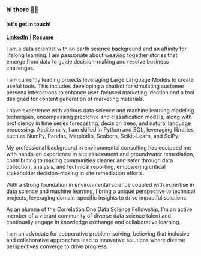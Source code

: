 ### hi there 👋🏽

<!--
**paperscissoroxie/paperscissoroxie** is a ✨ _special_ ✨ repository because its `README.md` (this file) appears on your GitHub profile.

Here are some ideas to get you started:

- 🔭 I’m currently working on ...
- 🌱 I’m currently learning ...
- 👯 I’m looking to collaborate on ...
- 🤔 I’m looking for help with ...
- 💬 Ask me about ...
- 📫 How to reach me: ...
- 😄 Pronouns: ...
- ⚡ Fun fact: ...
-->
#### let's get in touch!
<b><a href='https://www.linkedin.com/in/roxanneggarcia/' target='_blank'>LinkedIn</a></b> | <b><a href='https://drive.google.com/file/d/19SOGHQf-GgR2NweDiFI2-4WToEB0nEkT/view' target='_blank'>Resume</a></b>

I am a data scientist with an earth science background and an affinity for lifelong learning. I am passionate about weaving together stories that emerge from data to guide decision-making and resolve business challenges.

I am currently leading projects leveraging Large Language Models to create useful tools. This includes developing a chatbot for simulating customer persona interactions to enhance user-focused marketing ideation and a tool designed for content generation of marketing materials.

I have experience with various data science and machine learning modeling techniques, encompassing predictive and classification models, along with proficiency in time series forecasting, decision trees, and natural language processing. Additionally, I am skilled in Python and SQL, leveraging libraries such as NumPy, Pandas, Matplotlib, Seaborn, Scikit-Learn, and SciPy.

My professional background in environmental consulting has equipped me with hands-on experience in site assessment and groundwater remediation, contributing to making communities cleaner and safer through data collection, analysis, and technical reporting, empowering critical stakeholder decision-making in site remediation efforts.

With a strong foundation in environmental science coupled with expertise in data science and machine learning, I bring a unique perspective to technical projects, leveraging domain-specific insights to drive impactful solutions.

As an alumna of the Correlation One Data Science Fellowship, I’m an active member of a vibrant community of diverse data science talent and continually engage in knowledge exchange and collaborative learning.

I am an advocate for cooperative problem-solving, believing that inclusive and collaborative approaches lead to innovative solutions where diverse perspectives converge to drive progress.
